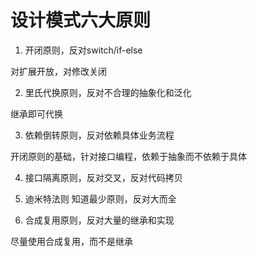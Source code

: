 # 设计模式六大原则

1. 开闭原则，反对switch/if-else

对扩展开放，对修改关闭

2. 里氏代换原则，反对不合理的抽象化和泛化

继承即可代换

3. 依赖倒转原则，反对依赖具体业务流程

开闭原则的基础，针对接口编程，依赖于抽象而不依赖于具体

4. 接口隔离原则，反对交叉，反对代码拷贝

5. 迪米特法则 知道最少原则，反对大而全

6. 合成复用原则，反对大量的继承和实现

尽量使用合成复用，而不是继承